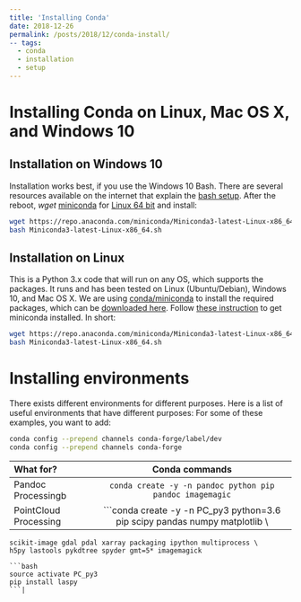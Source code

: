 ```yaml
---
title: 'Installing Conda'
date: 2018-12-26
permalink: /posts/2018/12/conda-install/
-- tags:
  - conda
  - installation
  - setup
---
```


# Installing Conda on Linux, Mac OS X, and Windows 10

## Installation on Windows 10
Installation works best, if you use the Windows 10 Bash. There are several resources available on the internet that explain the [bash setup](https://www.windowscentral.com/how-install-bash-shell-command-line-windows-10). 
After the reboot, *wget* [miniconda](https://conda.io/miniconda.html) for [Linux 64 bit](https://repo.anaconda.com/miniconda/Miniconda3-latest-Linux-x86_64.sh) and install:

```bash
wget https://repo.anaconda.com/miniconda/Miniconda3-latest-Linux-x86_64.sh
bash Miniconda3-latest-Linux-x86_64.sh
```

## Installation on Linux
This is a Python 3.x code that will run on any OS, which supports the packages. It runs and has been tested on Linux (Ubuntu/Debian), Windows 10, and Mac OS X. We are using [conda/miniconda](https://conda.io/docs/) to install the required packages, which can be [downloaded here](https://conda.io/miniconda.html). Follow [these instruction](https://conda.io/docs/user-guide/install/index.html) to get miniconda installed. In short:
```bash
wget https://repo.anaconda.com/miniconda/Miniconda3-latest-Linux-x86_64.sh
bash Miniconda3-latest-Linux-x86_64.sh
```

# Installing environments
There exists different environments for different purposes. Here is a list of useful environments that have different purposes:
For some of these examples, you want to add:
```bash
conda config --prepend channels conda-forge/label/dev
conda config --prepend channels conda-forge
```

| What for? | Conda commands|
|:-----|:-----:|
| Pandoc Processingb | `conda create -y -n pandoc python pip pandoc imagemagic`|
|PointCloud Processing | ```conda create -y -n PC_py3 python=3.6 pip scipy pandas numpy matplotlib \
	scikit-image gdal pdal xarray packaging ipython multiprocess \
	h5py lastools pykdtree spyder gmt=5* imagemagick
``` Activate the environment and install laspy
```bash
source activate PC_py3
pip install laspy
```|


